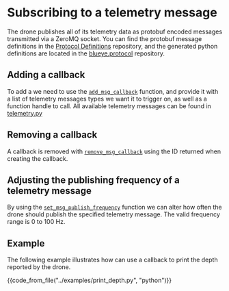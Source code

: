 # Subscribing to a telemetry message

The drone publishes all of its telemetry data as protobuf encoded messages transmitted via a ZeroMQ socket. You can find the protobuf message definitions in the [Protocol Definitions](https://github.com/BluEye-Robotics/ProtocolDefinitions/) repository, and the generated python definitions are located in the [blueye.protocol](https://github.com/BluEye-Robotics/blueye.protocol) repository.

## Adding a callback
To add a we need to use the [`add_msg_callback`](../../reference/blueye/sdk/drone/#add_msg_callback) function, and provide it with a list of telemetry messages types we want it to trigger on, as well as a function handle to call. All available telemetry messages can be found in [telemetry.py](https://github.com/BluEye-Robotics/blueye.protocol/blob/master/blueye/protocol/types/telemetry.py)

## Removing a callback
A callback is removed with [`remove_msg_callback`](../../reference/blueye/sdk/drone/#remove_msg_callback) using the ID returned when creating the callback.

## Adjusting the publishing frequency of a telemetry message
By using the [`set_msg_publish_frequency`](../../reference/blueye/sdk/drone/#set_msg_publish_frequency) function we can alter how often the drone should publish the specified telemetry message. The valid frequency range is 0 to 100 Hz.

## Example
The following example illustrates how can use a callback to print the depth reported by the drone.

{{code_from_file("../examples/print_depth.py", "python")}}
